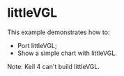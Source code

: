 # littleVGL

This example demonstrates how to:

* Port littleVGL;
* Show a simple chart with littleVGL.

Note: Keil 4 can't build littleVGL.
